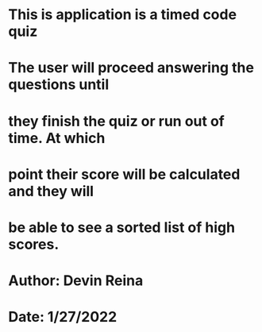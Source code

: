 # This is application is a timed code quiz
# The user will proceed answering the questions until
# they finish the quiz or run out of time. At which 
# point their score will be calculated and they will
# be able to see a sorted list of high scores.
# Author: Devin Reina
# Date: 1/27/2022
